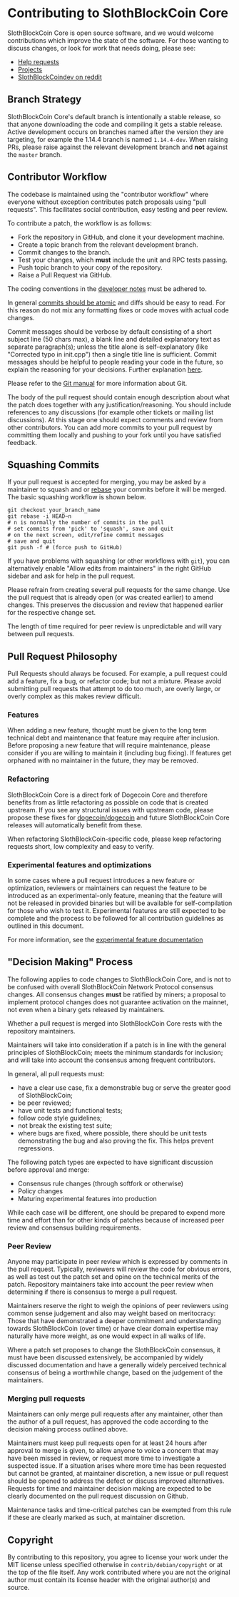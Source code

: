 # Contributing to SlothBlockCoin Core

SlothBlockCoin Core is open source software, and we would welcome contributions
which improve the state of the software. For those wanting to discuss changes,
or look for work that needs doing, please see:

* [Help requests](https://github.com/slothblockcoin/slothblockcoin/labels/help%20wanted)
* [Projects](https://github.com/slothblockcoin/slothblockcoin/projects)
* [SlothBlockCoindev on reddit](https://www.reddit.com/r/slothblockcoindev/)

## Branch Strategy

SlothBlockCoin Core's default branch is intentionally a stable release, so that anyone
downloading the code and compiling it gets a stable release. Active development
occurs on branches named after the version they are targeting, for example the
1.14.4 branch is named `1.14.4-dev`. When raising PRs, please raise against the
relevant development branch and **not** against the `master` branch.

## Contributor Workflow

The codebase is maintained using the "contributor workflow" where everyone
without exception contributes patch proposals using "pull requests". This
facilitates social contribution, easy testing and peer review.

To contribute a patch, the workflow is as follows:

  - Fork the repository in GitHub, and clone it your development machine.
  - Create a topic branch from the relevant development branch.
  - Commit changes to the branch.
  - Test your changes, which **must** include the unit and RPC tests passing.
  - Push topic branch to your copy of the repository.
  - Raise a Pull Request via GitHub.

The coding conventions in the [developer notes](doc/developer-notes.md) must be
adhered to.

In general [commits should be atomic](https://en.wikipedia.org/wiki/Atomic_commit#Atomic_commit_convention)
and diffs should be easy to read. For this reason do not mix any formatting
fixes or code moves with actual code changes.

Commit messages should be verbose by default consisting of a short subject line
(50 chars max), a blank line and detailed explanatory text as separate
paragraph(s); unless the title alone is self-explanatory (like "Corrected typo
in init.cpp") then a single title line is sufficient. Commit messages should be
helpful to people reading your code in the future, so explain the reasoning for
your decisions. Further explanation [here](http://chris.beams.io/posts/git-commit/).

Please refer to the [Git manual](https://git-scm.com/doc) for more information
about Git.

The body of the pull request should contain enough description about what the
patch does together with any justification/reasoning. You should include
references to any discussions (for example other tickets or mailing list
discussions). At this stage one should expect comments and review from other
contributors. You can add more commits to your pull request by committing them
locally and pushing to your fork until you have satisfied feedback.


## Squashing Commits

If your pull request is accepted for merging, you may be asked by a maintainer
to squash and or [rebase](https://git-scm.com/docs/git-rebase) your commits
before it will be merged. The basic squashing workflow is shown below.

    git checkout your_branch_name
    git rebase -i HEAD~n
    # n is normally the number of commits in the pull
    # set commits from 'pick' to 'squash', save and quit
    # on the next screen, edit/refine commit messages
    # save and quit
    git push -f # (force push to GitHub)

If you have problems with squashing (or other workflows with `git`), you can
alternatively enable "Allow edits from maintainers" in the right GitHub
sidebar and ask for help in the pull request.

Please refrain from creating several pull requests for the same change.
Use the pull request that is already open (or was created earlier) to amend
changes. This preserves the discussion and review that happened earlier for
the respective change set.

The length of time required for peer review is unpredictable and will vary
between pull requests.


## Pull Request Philosophy

Pull Requests should always be focused. For example, a pull request could add a
feature, fix a bug, or refactor code; but not a mixture. Please avoid submitting
pull requests that attempt to do too much, are overly large, or overly complex
as this makes review difficult.


### Features

When adding a new feature, thought must be given to the long term technical debt
and maintenance that feature may require after inclusion. Before proposing a new
feature that will require maintenance, please consider if you are willing to
maintain it (including bug fixing). If features get orphaned with no maintainer
in the future, they may be removed.


### Refactoring

SlothBlockCoin Core is a direct fork of Dogecoin Core and therefore benefits from as
little refactoring as possible on code that is created upstream. If you see any
structural issues with upstream code, please propose these fixes for
[dogecoin/dogecoin](https://github.com/dogecoin/dogecoin) and future SlothBlockCoin Core
releases will automatically benefit from these.

When refactoring SlothBlockCoin-specific code, please keep refactoring requests short,
low complexity and easy to verify.

### Experimental features and optimizations

In some cases where a pull request introduces a new feature or optimization,
reviewers or maintainers can request the feature to be introduced as an
experimental-only feature, meaning that the feature will not be released in
provided binaries but will be available for self-compilation for those who
wish to test it. Experimental features are still expected to be complete and
the process to be followed for all contribution guidelines as outlined in this
document.

For more information, see the
[experimental feature documentation](./doc/experiments.md)


## "Decision Making" Process

The following applies to code changes to SlothBlockCoin Core, and is not to be
confused with overall SlothBlockCoin Network Protocol consensus changes. All consensus
changes **must** be ratified by miners; a proposal to implement protocol changes
does not guarantee activation on the mainnet, not even when a binary gets
released by maintainers.

Whether a pull request is merged into SlothBlockCoin Core rests with the repository
maintainers.

Maintainers will take into consideration if a patch is in line with the general
principles of SlothBlockCoin; meets the minimum standards for inclusion; and will
take into account the consensus among frequent contributors.

In general, all pull requests must:

  - have a clear use case, fix a demonstrable bug or serve the greater good of
    SlothBlockCoin;
  - be peer reviewed;
  - have unit tests and functional tests;
  - follow code style guidelines;
  - not break the existing test suite;
  - where bugs are fixed, where possible, there should be unit tests
    demonstrating the bug and also proving the fix. This helps prevent
    regressions.

The following patch types are expected to have significant discussion before
approval and merge:

- Consensus rule changes (through softfork or otherwise)
- Policy changes
- Maturing experimental features into production

While each case will be different, one should be prepared to expend more time
and effort than for other kinds of patches because of increased peer review
and consensus building requirements.


### Peer Review

Anyone may participate in peer review which is expressed by comments in the pull
request. Typically, reviewers will review the code for obvious errors, as well as
test out the patch set and opine on the technical merits of the patch.
Repository maintainers take into account the peer review when determining if
there is consensus to merge a pull request.

Maintainers reserve the right to weigh the opinions of peer reviewers
using common sense judgement and also may weight based on meritocracy: Those
that have demonstrated a deeper commitment and understanding towards SlothBlockCoin
(over time) or have clear domain expertise may naturally have more weight, as
one would expect in all walks of life.

Where a patch set proposes to change the SlothBlockCoin consensus, it must have been
discussed extensively, be accompanied by widely discussed documentation and have
a generally widely perceived technical consensus of being a worthwhile change,
based on the judgement of the maintainers.


### Merging pull requests

Maintainers can only merge pull requests after any maintainer, other than the
author of a pull request, has approved the code according to the decision
making process outlined above.

Maintainers must keep pull requests open for at least 24 hours after approval
to merge is given, to allow anyone to voice a concern that may have been missed
in review, or request more time to investigate a suspected issue. If a situation
arises where more time has been requested but cannot be granted, at maintainer
discretion, a new issue or pull request should be opened to address the defect
or discuss improved alternatives. Requests for time and maintainer decision
making are expected to be clearly documented on the pull request discussion on
Github.

Maintenance tasks and time-critical patches can be exempted from this rule if
these are clearly marked as such, at maintainer discretion.

## Copyright

By contributing to this repository, you agree to license your work under the 
MIT license unless specified otherwise in `contrib/debian/copyright` or at 
the top of the file itself. Any work contributed where you are not the original 
author must contain its license header with the original author(s) and source.
